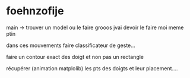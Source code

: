 # foehnzofije




main -> trouver un model ou le faire grooos jvai devoir le faire moi meme ptin

dans ces mouvements faire classificateur de geste... 

faire un contour exact des doigt et non pas un rectangle

récupérer (animation matplolib) les pts des doigts et leur placement....
